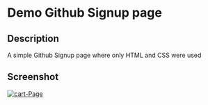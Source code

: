 # Demo Github Signup page

## Description
A simple Github Signup page where only HTML and CSS were used

## Screenshot

<a href="https://postimg.cc/LqY62tTc" target="_blank"><img src="https://i.postimg.cc/vmX17X6Z/Screenshot-from-2023-05-05-09-39-58.png" alt="cart-Page"/></a><br/><br/>
